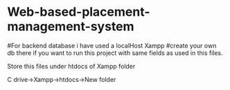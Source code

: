 # Web-based-placement-management-system

#For backend database i have used a localHost Xampp 
#create your own db there if you want to run this project with same fields as used in this files.

Store this files under htdocs of Xampp folder

C drive->Xampp->htdocs->New folder
